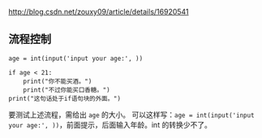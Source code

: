 

http://blog.csdn.net/zouxy09/article/details/16920541

## 流程控制
```
age = int(input('input your age:', ))

if age < 21:
    print("你不能买酒。")
    print("不过你能买口香糖。")
print("这句话处于if语句块的外面。")
```
要测试上述流程，需给出 `age` 的大小。
可以这样写：`age = int(input('input your age:', ))`，前面提示，后面输入年龄。int 的转换少不了。
